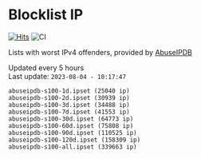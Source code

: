 # Blocklist IP

[![Hits](https://hits.seeyoufarm.com/api/count/incr/badge.svg?url=https%3A%2F%2Fgithub.com%2Fborestad%2Fblocklist-ip%2F&count_bg=%2379C83D&title_bg=%23555555&icon=&icon_color=%23E7E7E7&title=hits&edge_flat=false)](https://hits.seeyoufarm.com)  ![CI](https://img.shields.io/github/workflow/status/borestad/blocklist-ip/CI?style=flat-square)

Lists with worst IPv4 offenders, provided by [AbuseIPDB](https://www.abuseipdb.com/)

<!-- FOOTER-PLACEHOLDER -->
Updated every 5 hours<br>
Last update: `2023-08-04 - 10:17:47`
```
abuseipdb-s100-1d.ipset (25040 ip)
abuseipdb-s100-2d.ipset (30939 ip)
abuseipdb-s100-3d.ipset (34488 ip)
abuseipdb-s100-7d.ipset (41553 ip)
abuseipdb-s100-30d.ipset (64773 ip)
abuseipdb-s100-60d.ipset (75808 ip)
abuseipdb-s100-90d.ipset (110525 ip)
abuseipdb-s100-120d.ipset (158309 ip)
abuseipdb-s100-all.ipset (339663 ip)
```
